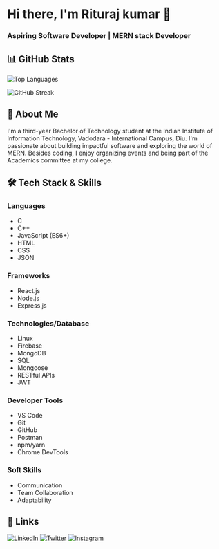 # Hi there, I'm Rituraj kumar 👋
### Aspiring Software Developer | MERN stack Developer

## 📊 GitHub Stats
<!-- ![Your Name's GitHub stats](https://github-readme-stats.vercel.app/api?username=nitinkoberoii&show_icons=true&theme=radical) -->

![Top Languages](https://github-readme-stats.vercel.app/api/top-langs/?username=nitinkoberoii&layout=compact&theme=radical)

![GitHub Streak](https://github-readme-streak-stats.herokuapp.com/?user=nitinkoberoii&theme=radical)

<!-- ![GitHub Trophies](https://github-profile-trophy.vercel.app/?username=nitinkoberoii&theme=radical) -->

## 📖 About Me
I'm a third-year Bachelor of Technology student at the Indian Institute of Information Technology, Vadodara - International Campus, Diu. I'm passionate about building impactful software and exploring the world of MERN. Besides coding, I enjoy organizing events and being part of the Academics committee at my college.

## 🛠 Tech Stack & Skills

### Languages
- C
- C++
- JavaScript (ES6+)
- HTML
- CSS
- JSON

### Frameworks
- React.js
- Node.js
- Express.js

### Technologies/Database
- Linux
- Firebase
- MongoDB
- SQL
- Mongoose
- RESTful APIs
- JWT

### Developer Tools
- VS Code
- Git
- GitHub
- Postman
- npm/yarn
- Chrome DevTools

### Soft Skills
- Communication
- Team Collaboration
- Adaptability


<!-- ## Featured Projects
### [DiscussIt](https://github.com/nitinkoberoii/DiscussIt)
DiscussIt is a responsive reddit clone built on my journey to learn full stack App-Development using Flutter and Firebase.

### [Zoom Clone](https://github.com/nitinkoberoii/Zoom-Clone)
Zoom-Clone is a clone built on my journey to learn full stack App-Development using Flutter and Firebase. -->

## 🔗 Links

[![LinkedIn](https://img.shields.io/badge/LinkedIn-0077B5?style=for-the-badge&logo=linkedin&logoColor=white)](http://www.linkedin.com/in/rituraj-kumar-0268b132a)
[![Twitter](https://img.shields.io/badge/Twitter-1DA1F2?style=for-the-badge&logo=twitter&logoColor=white)]()
[![Instagram](https://img.shields.io/badge/Instagram-E4405F?style=for-the-badge&logo=instagram&logoColor=white)](https://www.instagram.com/rituraj_1603?igsh=Zml6NjdleXBmd2gz)


<!---
nitinkoberoii/nitinkoberoii is a ✨ special ✨ repository because its README.md (this file) appears on your GitHub profile.
You can click the Preview link to take a look at your changes.
--->
